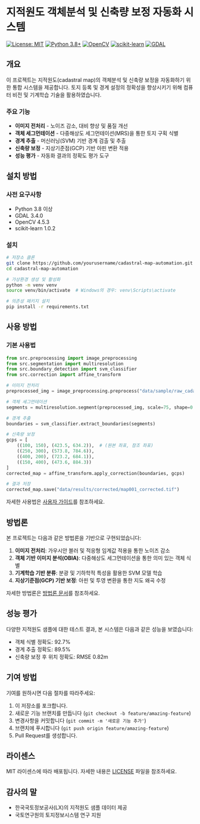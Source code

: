 # 지적원도 객체분석 및 신축량 보정 자동화 시스템

[![License: MIT](https://img.shields.io/badge/License-MIT-yellow.svg)](https://opensource.org/licenses/MIT)
[![Python 3.8+](https://img.shields.io/badge/python-3.8+-blue.svg)](https://www.python.org/downloads/)
[![OpenCV](https://img.shields.io/badge/OpenCV-4.5.3-green.svg)](https://opencv.org/)
[![scikit-learn](https://img.shields.io/badge/scikit--learn-1.0.2-orange.svg)](https://scikit-learn.org/)
[![GDAL](https://img.shields.io/badge/GDAL-3.4.0-blue.svg)](https://gdal.org/)

## 개요

이 프로젝트는 지적원도(cadastral map)의 객체분석 및 신축량 보정을 자동화하기 위한 통합 시스템을 제공합니다. 토지 등록 및 경계 설정의 정확성을 향상시키기 위해 컴퓨터 비전 및 기계학습 기술을 활용하였습니다.

### 주요 기능

- **이미지 전처리** - 노이즈 감소, 대비 향상 및 품질 개선
- **객체 세그먼테이션** - 다중해상도 세그먼테이션(MRS)을 통한 토지 구획 식별
- **경계 추출** - 머신러닝(SVM) 기반 경계 검출 및 추출
- **신축량 보정** - 지상기준점(GCP) 기반 아핀 변환 적용
- **성능 평가** - 자동화 결과의 정확도 평가 도구

## 설치 방법

### 사전 요구사항

- Python 3.8 이상
- GDAL 3.4.0
- OpenCV 4.5.3
- scikit-learn 1.0.2

### 설치

```bash
# 저장소 클론
git clone https://github.com/yourusername/cadastral-map-automation.git
cd cadastral-map-automation

# 가상환경 생성 및 활성화
python -m venv venv
source venv/bin/activate  # Windows의 경우: venv\Scripts\activate

# 의존성 패키지 설치
pip install -r requirements.txt
```

## 사용 방법

### 기본 사용법

```python
from src.preprocessing import image_preprocessing
from src.segmentation import multiresolution
from src.boundary_detection import svm_classifier
from src.correction import affine_transform

# 이미지 전처리
preprocessed_img = image_preprocessing.preprocess("data/sample/raw_cadastral_maps/map001.tif")

# 객체 세그먼테이션
segments = multiresolution.segment(preprocessed_img, scale=75, shape=0.3, compactness=0.5)

# 경계 추출
boundaries = svm_classifier.extract_boundaries(segments)

# 신축량 보정
gcps = [
    ((100, 150), (423.5, 634.2)),  # (원본 좌표, 참조 좌표)
    ((250, 300), (573.8, 784.6)),
    ((400, 200), (723.2, 684.1)),
    ((150, 400), (473.6, 884.3))
]
corrected_map = affine_transform.apply_correction(boundaries, gcps)

# 결과 저장
corrected_map.save("data/results/corrected/map001_corrected.tif")
```

자세한 사용법은 [사용자 가이드](docs/usage.md)를 참조하세요.

## 방법론

본 프로젝트는 다음과 같은 방법론을 기반으로 구현되었습니다:

1. **이미지 전처리**: 가우시안 블러 및 적응형 임계값 적용을 통한 노이즈 감소
2. **객체 기반 이미지 분석(OBIA)**: 다중해상도 세그먼테이션을 통한 의미 있는 객체 식별
3. **기계학습 기반 분류**: 분광 및 기하학적 특성을 활용한 SVM 모델 학습
4. **지상기준점(GCP) 기반 보정**: 아핀 및 투영 변환을 통한 지도 왜곡 수정

자세한 방법론은 [방법론 문서](docs/methodology.md)를 참조하세요.

## 성능 평가

다양한 지적원도 샘플에 대한 테스트 결과, 본 시스템은 다음과 같은 성능을 보였습니다:

- 객체 식별 정확도: 92.7%
- 경계 추출 정확도: 89.5%
- 신축량 보정 후 위치 정확도: RMSE 0.82m

## 기여 방법

기여를 원하시면 다음 절차를 따라주세요:

1. 이 저장소를 포크합니다.
2. 새로운 기능 브랜치를 만듭니다 (`git checkout -b feature/amazing-feature`)
3. 변경사항을 커밋합니다 (`git commit -m '새로운 기능 추가'`)
4. 브랜치에 푸시합니다 (`git push origin feature/amazing-feature`)
5. Pull Request를 생성합니다.

## 라이센스

MIT 라이센스에 따라 배포됩니다. 자세한 내용은 [LICENSE](LICENSE) 파일을 참조하세요.

## 감사의 말

- 한국국토정보공사(LX)의 지적원도 샘플 데이터 제공
- 국토연구원의 토지정보시스템 연구 지원
